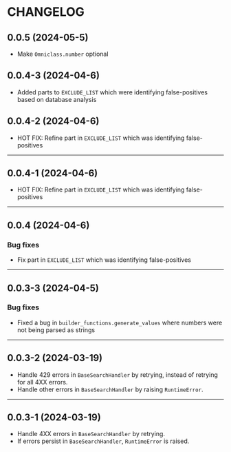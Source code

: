 # CHANGELOG

## 0.0.5 (2024-05-5)

- Make `Omniclass.number` optional

## 0.0.4-3 (2024-04-6)

- Added parts to `EXCLUDE_LIST` which were identifying false-positives based on database analysis

## 0.0.4-2 (2024-04-6)

- HOT FIX: Refine part in `EXCLUDE_LIST` which was identifying false-positives

---

## 0.0.4-1 (2024-04-6)

- HOT FIX: Refine part in `EXCLUDE_LIST` which was identifying false-positives

---

## 0.0.4 (2024-04-6)

### Bug fixes

- Fix part in `EXCLUDE_LIST` which was identifying false-positives

---

## 0.0.3-3 (2024-04-5)

### Bug fixes

- Fixed a bug in `builder_functions.generate_values` where numbers were not being parsed as strings

---

## 0.0.3-2 (2024-03-19)

- Handle 429 errors in `BaseSearchHandler` by retrying, instead of retrying for all 4XX errors.
- Handle other errors in `BaseSearchHandler` by raising `RuntimeError`.

---

## 0.0.3-1 (2024-03-19)

- Handle 4XX errors in `BaseSearchHandler` by retrying.
- If errors persist in `BaseSearchHandler`, `RuntimeError` is raised.